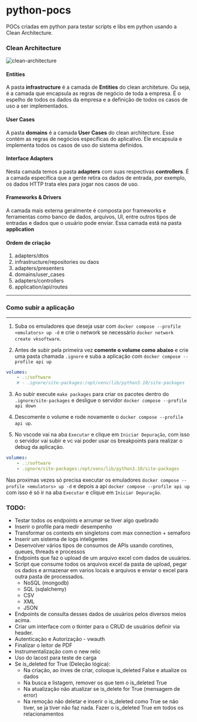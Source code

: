 # python-pocs

POCs criadas em python para testar scripts e libs em python usando a Clean Architecture.

### Clean Architecture

![clean-architecture](https://github.com/VictorDeon/python-notebook/assets/14116020/cd51c91a-a0cb-405a-b90c-5b47b54ba5b5)

#### Entities

A pasta **infrastructure** é a camada de **Entities** do clean architeture.
Ou seja, é a camada que encapsula as regras de negócio de toda a empresa. É o espelho de todos os dados da empresa
e a definição de todos os casos de uso a ser implementados.

#### User Cases

A pasta **domains** é a camada **User Cases** do clean architecture. Esse contém as regras
de negócios específicas do aplicativo. Ele encapsula e implementa todos os casos de uso do sistema definidos.

#### Interface Adapters

Nesta camada temos a pasta **adapters** com suas respectivas **controllers**. É a camada específica que a gente retira os dados de entrada, por exemplo, os dados HTTP trata eles para jogar nos casos de uso.

#### Frameworks & Drivers

A camada mais externa geralmente é composta por frameworks e ferramentas como banco de dados, arquivos, UI, entre outros tipos de entradas e dados que o usuário pode enviar. Essa camada está na pasta **application**

#### Ordem de criação

1. adapters/dtos
2. infrastructure/repositories ou daos
3. adapters/presenters
4. domains/user_cases
5. adapters/controllers
6. application/api/routes

***
### Como subir a aplicação
***

1. Suba os emuladores que deseja usar com `docker compose --profile <emulators> up -d` e crie o network se necessário `docker network create vksoftware`.

2. Antes de subir pela primeira vez **comente o volume como abaixo** e crie uma pasta chamada `.ignore` e suba a aplicação com `docker compose --profile api up`

```yml
volumes:
    - .:/software
    # - .ignore/site-packages:/opt/venv/lib/python3.10/site-packages
```

3. Ao subir execute `make packages` para criar os pacotes dentro do `.ignore/site-packages` e desligue o servidor `docker compose --profile api down`

4. Descomente o volume e rode novamente o `docker compose --profile api up`.

5. No vscode vai na aba `Executar` e clique em `Iniciar Depuração`, com isso o servidor vai subir e vc vai poder usar os
breakpoints para realizar o debug da aplicação.

```yml
volumes:
    - .:/software
    - .ignore/site-packages:/opt/venv/lib/python3.10/site-packages
```

Nas proximas vezes só precisa executar os emuladores `docker compose --profile <emulators> up -d` e depois a api `docker compose --profile api up` com isso é só ir na aba `Executar` e clique em `Iniciar Depuração`.

### TODO:

* Testar todos os endpoints e arrumar se tiver algo quebrado
* Inserir o profile para medir desempenho
* Transformar os contexts em singletons com max connection + semaforo
* Inserir um sistema de logs inteligentes
* Desenvolver vários tipos de consumos de APIs usando corotines, queues, threads e processos
* Endpoints que faz o upload de um arquivo excel com dados de usuários.
* Script que consume todos os arquivos excel da pasta de upload, pegar os dados e armazenar em varios locais
e arquivos e enviar o excel para outra pasta de processados.
    - NoSQL (mongodb)
    - SQL (sqlalchemy)
    - CSV
    - XML
    - JSON
* Endpoints de consulta desses dados de usuários pelos diversos meios acima.
* Criar um interface com o tkinter para o CRUD de usuários definir via header.
* Autenticação e Autorização - vwauth
* Finalizar o leitor de PDF
* Instrumentalização com o new relic
* Uso do lacost para teste de carga
* Se is_deleted for True (Deleção lógica):
    - Na criação, ao inves de criar, coloque is_deleted False e atualize os dados
    - Na busca e listagem, remover os que tem o is_deleted True
    - Na atualização não atualizar se is_delete for True (mensagem de error)
    - Na remoção não deletar e inserir o is_deleted como True se não tiver, se ja tiver não faz nada. Fazer o is_deleted True em todos os relacionamentos